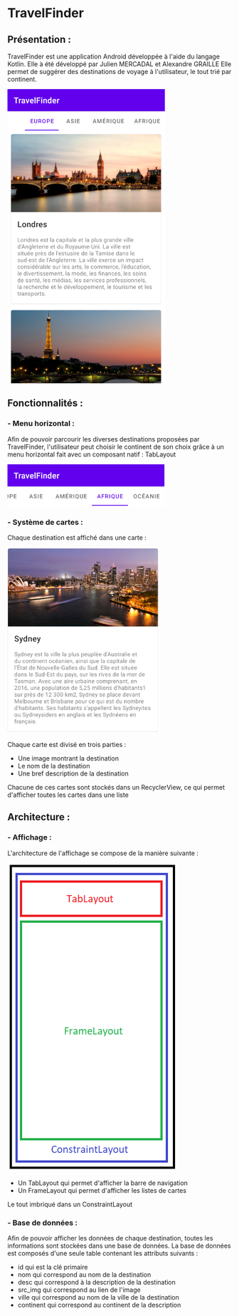 # TravelFinder
## Présentation :

TravelFinder est une application Android développée à l'aide du langage Kotlin. Elle à été développé par Julien MERCADAL et Alexandre GRAILLE 
Elle permet de suggérer des destinations de voyage à l'utilisateur, le tout trié par continent.

![Capture1](https://raw.githubusercontent.com/Tabernaq/TravelFinder/master/img/capture1.png)

## Fonctionnalités :

### - Menu horizontal :
Afin de pouvoir parcourir les diverses destinations proposées par TravelFinder, l'utilisateur peut choisir le continent de son choix grâce à un menu horizontal fait avec un composant natif : TabLayout

![Capture2](https://raw.githubusercontent.com/Tabernaq/TravelFinder/master/img/capture2.png)

### - Système de cartes :
Chaque destination est affiché dans une carte :

![Capture3](https://raw.githubusercontent.com/Tabernaq/TravelFinder/master/img/capture3.png)

Chaque carte est divisé en trois parties :
- Une image montrant la destination
- Le nom de la destination
- Une bref description de la destination


Chacune de ces cartes sont stockés dans un RecyclerView, ce qui permet d'afficher toutes les cartes dans une liste

## Architecture :

### - Affichage : 

L'architecture de l'affichage se compose de la manière suivante :

![Capture4](https://raw.githubusercontent.com/Tabernaq/TravelFinder/master/img/capture4.png)

- Un TabLayout qui permet d'afficher la barre de navigation
- Un FrameLayout qui permet d'afficher les listes de cartes

Le tout imbriqué dans un ConstraintLayout

### - Base de données : 

Afin de pouvoir afficher les données de chaque destination, toutes les informations sont stockées dans une base de données. La base de données est composés d'une seule table contenant les attributs suivants : 
- id qui est la clé primaire
- nom qui correspond au nom de la destination
- desc qui correspond à la description de la destination
- src_img qui correspond au lien de l'image
- ville qui correspond au nom de la ville de la destination
- continent qui correspond au continent de la description

